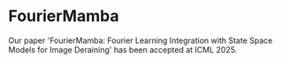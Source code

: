 # FourierMamba
Our paper 'FourierMamba: Fourier Learning Integration with State Space Models for Image Deraining' has been accepted at ICML 2025.
